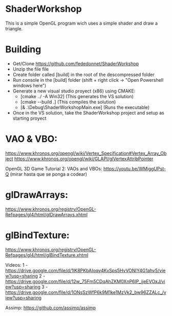 # ShaderWorkshop

This is a simple OpenGL program wich uses a simple shader and draw a triangle.

# Building

  - Get/Clone https://github.com/fededonnet/ShaderWorkshop
  - Unzip the file file
  - Create folder called [build] in the root of the descompressed folder
  - Run console in the [build] folder (shift + right click -> "Open Powershell windows here") 
  - Generate a new visual studio proyect (x86) using CMAKE:
    - [cmake ../ -A Win32] (This generates the VS solution)
    - [cmake --build .] (This compiles the solution)
    - [& .\Debug\ShaderWorkshopMain.exe] (Runs the executable)
- Once in the VS solution, take the ShaderWorkshop project and setup as starting proyect 

# VAO & VBO:

https://www.khronos.org/opengl/wiki/Vertex_Specification#Vertex_Array_Object
https://www.khronos.org/opengl/wiki/GLAPI/glVertexAttribPointer

OpenGL 3D Game Tutorial 2: VAOs and VBOs: https://youtu.be/WMiggUPst-Q (mirar hasta que se ponga a codear)

# glDrawArrays:
https://www.khronos.org/registry/OpenGL-Refpages/gl4/html/glDrawArrays.xhtml

# glBindTexture:
https://www.khronos.org/registry/OpenGL-Refpages/gl4/html/glBindTexture.xhtml

Videos:
1 - https://drive.google.com/file/d/1lK8PKbAIoqy4KvSps5HvVONIY4G1ahv5/view?usp=sharing
2 - https://drive.google.com/file/d/12w_75Fm5CDqAhZKM0XnP6lP_jjeEVOxJ/view?usp=sharing
3 - https://drive.google.com/file/d/1ONsSzWfP6k9M1ke1MzVk2_bw96ZZALc_/view?usp=sharing

Assimp:
	https://github.com/assimp/assimp